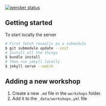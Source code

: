 [![wercker status](https://app.wercker.com/status/d60ffa9c9e4d885a7fe4a39758a7b65a/m "wercker status")](https://app.wercker.com/project/bykey/d60ffa9c9e4d885a7fe4a39758a7b65a)

## Getting started

To start locally the server

```bash
# First fetch revealjs as a submodule
$ git submodule update --init
# Install all the things
$ bundle install
# Then run jekyll locally
$ jekyll serve --watch
```

## Adding a new workshop

1. Create a new `.md` file in the `workshops` folder.
1. Add it to the `_data/workshops.yml` file

